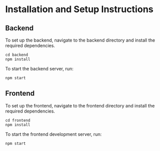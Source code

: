 # Installation and Setup Instructions

## Backend

To set up the backend, navigate to the backend directory and install the required dependencies.

```
cd backend
npm install
```

To start the backend server, run:

```
npm start
```

## Frontend

To set up the frontend, navigate to the frontend directory and install the required dependencies.

```
cd frontend
npm install
```

To start the frontend development server, run:

```
npm start
```
